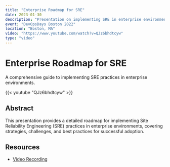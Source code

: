 ```yaml
---
title: "Enterprise Roadmap for SRE"
date: 2023-01-30
description: "Presentation on implementing SRE in enterprise environments"
event: "DevOpsDays Boston 2022"
location: "Boston, MA"
video: "https://www.youtube.com/watch?v=QJz6bhdtcyw"
type: "video"
---
```


# Enterprise Roadmap for SRE

A comprehensive guide to implementing SRE practices in enterprise environments.

{{< youtube "QJz6bhdtcyw" >}}

## Abstract

This presentation provides a detailed roadmap for implementing Site Reliability Engineering (SRE) practices in enterprise environments, covering strategies, challenges, and best practices for successful adoption.

## Resources

- [Video Recording](https://www.youtube.com/watch?v=QJz6bhdtcyw) 